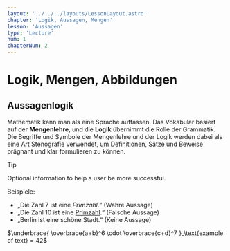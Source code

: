 ```yaml
---
layout: '../../../layouts/LessonLayout.astro'
chapter: 'Logik, Aussagen, Mengen'
lesson: 'Aussagen'
type: 'Lecture'
num: 1
chapterNum: 2
---
```


# Logik, Mengen, Abbildungen

## Aussagenlogik

Mathematik kann man als eine Sprache auffassen. Das Vokabular basiert auf der **Mengenlehre**, und die **Logik** übernimmt die Rolle der Grammatik. Die Begriffe und Symbole der Mengenlehre und der Logik werden dabei als eine Art Stenografie verwendet, um Definitionen, Sätze und Beweise prägnant und klar formulieren zu können.

> [!TIP]
> Optional information to help a user be more successful.

Beispiele:

- „Die Zahl 7 ist eine _Primzahl_.“ (Wahre Aussage)
- „Die Zahl 10 ist eine <u>Primzahl</u>.“ (Falsche Aussage)
- „Berlin ist eine schöne Stadt.“ (Keine Aussage)

$\underbrace{
\overbrace{a+b}^6 \cdot \overbrace{c+d}^7
}_\text{example of text} = 42$
